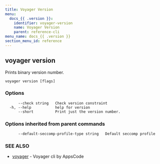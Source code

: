 ```yaml
---
title: Voyager Version
menu:
  docs_{{ .version }}:
    identifier: voyager-version
    name: Voyager Version
    parent: reference-cli
menu_name: docs_{{ .version }}
section_menu_id: reference
---
```

## voyager version

Prints binary version number.

```
voyager version [flags]
```

### Options

```
      --check string   Check version constraint
  -h, --help           help for version
      --short          Print just the version number.
```

### Options inherited from parent commands

```
      --default-seccomp-profile-type string   Default seccomp profile
```

### SEE ALSO

* [voyager](/docs/reference/cli/voyager.md)	 - Voyager cli by AppsCode

